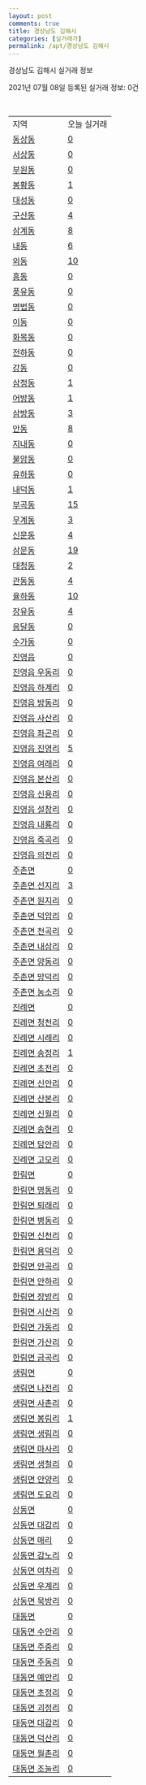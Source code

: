 ```yaml
---
layout: post
comments: true
title: 경상남도 김해시
categories: [실거래가]
permalink: /apt/경상남도 김해시
---
```


경상남도 김해시 실거래 정보

2021년 07월 08일 등록된 실거래 정보: 0건

<script type="text/javascript">
  google.charts.load('current', {'packages':['corechart']});
  google.charts.setOnLoadCallback(drawChart);

  function drawChart() {
    var data = google.visualization.arrayToDataTable([['거래일', '매매', '전월세', '전매'], ['20-07', 444, 498, 80], ['20-08', 560, 545, 476], ['20-09', 635, 532, 248], ['20-10', 972, 534, 180], ['20-11', 2188, 632, 497], ['20-12', 1419, 695, 386], ['21-01', 782, 609, 195], ['21-02', 675, 783, 114], ['21-03', 946, 608, 146], ['21-04', 787, 499, 330], ['21-05', 1131, 475, 708], ['21-06', 950, 410, 204], ['21-07', 32, 36, 6]]);

    var options = {
      title: '최근 유형별 거래량 추이',
      legend: { position: 'bottom' }
    };

    var chart = new google.visualization.LineChart(document.getElementById('columnchart_material'));
    chart.draw(data, (options));
  }
</script>

<div id="columnchart_material" style="width: 95%; margin-left: -35px"></div>
<br>
<table class="sortable">
  <tr>
    <td>지역</td>
    <td>오늘 실거래</td>
  </tr>

  
  <tr class="item">
    <td><a href="경상남도 김해시 동상동">동상동</a></td>
    <td><a href="경상남도 김해시 동상동">0</a></td>
  </tr>
    

  <tr class="item">
    <td><a href="경상남도 김해시 서상동">서상동</a></td>
    <td><a href="경상남도 김해시 서상동">0</a></td>
  </tr>
    

  <tr class="item">
    <td><a href="경상남도 김해시 부원동">부원동</a></td>
    <td><a href="경상남도 김해시 부원동">0</a></td>
  </tr>
    

  <tr class="item">
    <td><a href="경상남도 김해시 봉황동">봉황동</a></td>
    <td><a href="경상남도 김해시 봉황동">1</a></td>
  </tr>
    

  <tr class="item">
    <td><a href="경상남도 김해시 대성동">대성동</a></td>
    <td><a href="경상남도 김해시 대성동">0</a></td>
  </tr>
    

  <tr class="item">
    <td><a href="경상남도 김해시 구산동">구산동</a></td>
    <td><a href="경상남도 김해시 구산동">4</a></td>
  </tr>
    

  <tr class="item">
    <td><a href="경상남도 김해시 삼계동">삼계동</a></td>
    <td><a href="경상남도 김해시 삼계동">8</a></td>
  </tr>
    

  <tr class="item">
    <td><a href="경상남도 김해시 내동">내동</a></td>
    <td><a href="경상남도 김해시 내동">6</a></td>
  </tr>
    

  <tr class="item">
    <td><a href="경상남도 김해시 외동">외동</a></td>
    <td><a href="경상남도 김해시 외동">10</a></td>
  </tr>
    

  <tr class="item">
    <td><a href="경상남도 김해시 흥동">흥동</a></td>
    <td><a href="경상남도 김해시 흥동">0</a></td>
  </tr>
    

  <tr class="item">
    <td><a href="경상남도 김해시 풍유동">풍유동</a></td>
    <td><a href="경상남도 김해시 풍유동">0</a></td>
  </tr>
    

  <tr class="item">
    <td><a href="경상남도 김해시 명법동">명법동</a></td>
    <td><a href="경상남도 김해시 명법동">0</a></td>
  </tr>
    

  <tr class="item">
    <td><a href="경상남도 김해시 이동">이동</a></td>
    <td><a href="경상남도 김해시 이동">0</a></td>
  </tr>
    

  <tr class="item">
    <td><a href="경상남도 김해시 화목동">화목동</a></td>
    <td><a href="경상남도 김해시 화목동">0</a></td>
  </tr>
    

  <tr class="item">
    <td><a href="경상남도 김해시 전하동">전하동</a></td>
    <td><a href="경상남도 김해시 전하동">0</a></td>
  </tr>
    

  <tr class="item">
    <td><a href="경상남도 김해시 강동">강동</a></td>
    <td><a href="경상남도 김해시 강동">0</a></td>
  </tr>
    

  <tr class="item">
    <td><a href="경상남도 김해시 삼정동">삼정동</a></td>
    <td><a href="경상남도 김해시 삼정동">1</a></td>
  </tr>
    

  <tr class="item">
    <td><a href="경상남도 김해시 어방동">어방동</a></td>
    <td><a href="경상남도 김해시 어방동">1</a></td>
  </tr>
    

  <tr class="item">
    <td><a href="경상남도 김해시 삼방동">삼방동</a></td>
    <td><a href="경상남도 김해시 삼방동">3</a></td>
  </tr>
    

  <tr class="item">
    <td><a href="경상남도 김해시 안동">안동</a></td>
    <td><a href="경상남도 김해시 안동">8</a></td>
  </tr>
    

  <tr class="item">
    <td><a href="경상남도 김해시 지내동">지내동</a></td>
    <td><a href="경상남도 김해시 지내동">0</a></td>
  </tr>
    

  <tr class="item">
    <td><a href="경상남도 김해시 불암동">불암동</a></td>
    <td><a href="경상남도 김해시 불암동">0</a></td>
  </tr>
    

  <tr class="item">
    <td><a href="경상남도 김해시 유하동">유하동</a></td>
    <td><a href="경상남도 김해시 유하동">0</a></td>
  </tr>
    

  <tr class="item">
    <td><a href="경상남도 김해시 내덕동">내덕동</a></td>
    <td><a href="경상남도 김해시 내덕동">1</a></td>
  </tr>
    

  <tr class="item">
    <td><a href="경상남도 김해시 부곡동">부곡동</a></td>
    <td><a href="경상남도 김해시 부곡동">15</a></td>
  </tr>
    

  <tr class="item">
    <td><a href="경상남도 김해시 무계동">무계동</a></td>
    <td><a href="경상남도 김해시 무계동">3</a></td>
  </tr>
    

  <tr class="item">
    <td><a href="경상남도 김해시 신문동">신문동</a></td>
    <td><a href="경상남도 김해시 신문동">4</a></td>
  </tr>
    

  <tr class="item">
    <td><a href="경상남도 김해시 삼문동">삼문동</a></td>
    <td><a href="경상남도 김해시 삼문동">19</a></td>
  </tr>
    

  <tr class="item">
    <td><a href="경상남도 김해시 대청동">대청동</a></td>
    <td><a href="경상남도 김해시 대청동">2</a></td>
  </tr>
    

  <tr class="item">
    <td><a href="경상남도 김해시 관동동">관동동</a></td>
    <td><a href="경상남도 김해시 관동동">4</a></td>
  </tr>
    

  <tr class="item">
    <td><a href="경상남도 김해시 율하동">율하동</a></td>
    <td><a href="경상남도 김해시 율하동">10</a></td>
  </tr>
    

  <tr class="item">
    <td><a href="경상남도 김해시 장유동">장유동</a></td>
    <td><a href="경상남도 김해시 장유동">4</a></td>
  </tr>
    

  <tr class="item">
    <td><a href="경상남도 김해시 응달동">응달동</a></td>
    <td><a href="경상남도 김해시 응달동">0</a></td>
  </tr>
    

  <tr class="item">
    <td><a href="경상남도 김해시 수가동">수가동</a></td>
    <td><a href="경상남도 김해시 수가동">0</a></td>
  </tr>
    

  <tr class="item">
    <td><a href="경상남도 김해시 진영읍">진영읍</a></td>
    <td><a href="경상남도 김해시 진영읍">0</a></td>
  </tr>
    

  <tr class="item">
    <td><a href="경상남도 김해시 진영읍 우동리">진영읍 우동리</a></td>
    <td><a href="경상남도 김해시 진영읍 우동리">0</a></td>
  </tr>
    

  <tr class="item">
    <td><a href="경상남도 김해시 진영읍 하계리">진영읍 하계리</a></td>
    <td><a href="경상남도 김해시 진영읍 하계리">0</a></td>
  </tr>
    

  <tr class="item">
    <td><a href="경상남도 김해시 진영읍 방동리">진영읍 방동리</a></td>
    <td><a href="경상남도 김해시 진영읍 방동리">0</a></td>
  </tr>
    

  <tr class="item">
    <td><a href="경상남도 김해시 진영읍 사산리">진영읍 사산리</a></td>
    <td><a href="경상남도 김해시 진영읍 사산리">0</a></td>
  </tr>
    

  <tr class="item">
    <td><a href="경상남도 김해시 진영읍 좌곤리">진영읍 좌곤리</a></td>
    <td><a href="경상남도 김해시 진영읍 좌곤리">0</a></td>
  </tr>
    

  <tr class="item">
    <td><a href="경상남도 김해시 진영읍 진영리">진영읍 진영리</a></td>
    <td><a href="경상남도 김해시 진영읍 진영리">5</a></td>
  </tr>
    

  <tr class="item">
    <td><a href="경상남도 김해시 진영읍 여래리">진영읍 여래리</a></td>
    <td><a href="경상남도 김해시 진영읍 여래리">0</a></td>
  </tr>
    

  <tr class="item">
    <td><a href="경상남도 김해시 진영읍 본산리">진영읍 본산리</a></td>
    <td><a href="경상남도 김해시 진영읍 본산리">0</a></td>
  </tr>
    

  <tr class="item">
    <td><a href="경상남도 김해시 진영읍 신용리">진영읍 신용리</a></td>
    <td><a href="경상남도 김해시 진영읍 신용리">0</a></td>
  </tr>
    

  <tr class="item">
    <td><a href="경상남도 김해시 진영읍 설창리">진영읍 설창리</a></td>
    <td><a href="경상남도 김해시 진영읍 설창리">0</a></td>
  </tr>
    

  <tr class="item">
    <td><a href="경상남도 김해시 진영읍 내룡리">진영읍 내룡리</a></td>
    <td><a href="경상남도 김해시 진영읍 내룡리">0</a></td>
  </tr>
    

  <tr class="item">
    <td><a href="경상남도 김해시 진영읍 죽곡리">진영읍 죽곡리</a></td>
    <td><a href="경상남도 김해시 진영읍 죽곡리">0</a></td>
  </tr>
    

  <tr class="item">
    <td><a href="경상남도 김해시 진영읍 의전리">진영읍 의전리</a></td>
    <td><a href="경상남도 김해시 진영읍 의전리">0</a></td>
  </tr>
    

  <tr class="item">
    <td><a href="경상남도 김해시 주촌면">주촌면</a></td>
    <td><a href="경상남도 김해시 주촌면">0</a></td>
  </tr>
    

  <tr class="item">
    <td><a href="경상남도 김해시 주촌면 선지리">주촌면 선지리</a></td>
    <td><a href="경상남도 김해시 주촌면 선지리">3</a></td>
  </tr>
    

  <tr class="item">
    <td><a href="경상남도 김해시 주촌면 원지리">주촌면 원지리</a></td>
    <td><a href="경상남도 김해시 주촌면 원지리">0</a></td>
  </tr>
    

  <tr class="item">
    <td><a href="경상남도 김해시 주촌면 덕암리">주촌면 덕암리</a></td>
    <td><a href="경상남도 김해시 주촌면 덕암리">0</a></td>
  </tr>
    

  <tr class="item">
    <td><a href="경상남도 김해시 주촌면 천곡리">주촌면 천곡리</a></td>
    <td><a href="경상남도 김해시 주촌면 천곡리">0</a></td>
  </tr>
    

  <tr class="item">
    <td><a href="경상남도 김해시 주촌면 내삼리">주촌면 내삼리</a></td>
    <td><a href="경상남도 김해시 주촌면 내삼리">0</a></td>
  </tr>
    

  <tr class="item">
    <td><a href="경상남도 김해시 주촌면 양동리">주촌면 양동리</a></td>
    <td><a href="경상남도 김해시 주촌면 양동리">0</a></td>
  </tr>
    

  <tr class="item">
    <td><a href="경상남도 김해시 주촌면 망덕리">주촌면 망덕리</a></td>
    <td><a href="경상남도 김해시 주촌면 망덕리">0</a></td>
  </tr>
    

  <tr class="item">
    <td><a href="경상남도 김해시 주촌면 농소리">주촌면 농소리</a></td>
    <td><a href="경상남도 김해시 주촌면 농소리">0</a></td>
  </tr>
    

  <tr class="item">
    <td><a href="경상남도 김해시 진례면">진례면</a></td>
    <td><a href="경상남도 김해시 진례면">0</a></td>
  </tr>
    

  <tr class="item">
    <td><a href="경상남도 김해시 진례면 청천리">진례면 청천리</a></td>
    <td><a href="경상남도 김해시 진례면 청천리">0</a></td>
  </tr>
    

  <tr class="item">
    <td><a href="경상남도 김해시 진례면 시례리">진례면 시례리</a></td>
    <td><a href="경상남도 김해시 진례면 시례리">0</a></td>
  </tr>
    

  <tr class="item">
    <td><a href="경상남도 김해시 진례면 송정리">진례면 송정리</a></td>
    <td><a href="경상남도 김해시 진례면 송정리">1</a></td>
  </tr>
    

  <tr class="item">
    <td><a href="경상남도 김해시 진례면 초전리">진례면 초전리</a></td>
    <td><a href="경상남도 김해시 진례면 초전리">0</a></td>
  </tr>
    

  <tr class="item">
    <td><a href="경상남도 김해시 진례면 신안리">진례면 신안리</a></td>
    <td><a href="경상남도 김해시 진례면 신안리">0</a></td>
  </tr>
    

  <tr class="item">
    <td><a href="경상남도 김해시 진례면 산본리">진례면 산본리</a></td>
    <td><a href="경상남도 김해시 진례면 산본리">0</a></td>
  </tr>
    

  <tr class="item">
    <td><a href="경상남도 김해시 진례면 신월리">진례면 신월리</a></td>
    <td><a href="경상남도 김해시 진례면 신월리">0</a></td>
  </tr>
    

  <tr class="item">
    <td><a href="경상남도 김해시 진례면 송현리">진례면 송현리</a></td>
    <td><a href="경상남도 김해시 진례면 송현리">0</a></td>
  </tr>
    

  <tr class="item">
    <td><a href="경상남도 김해시 진례면 담안리">진례면 담안리</a></td>
    <td><a href="경상남도 김해시 진례면 담안리">0</a></td>
  </tr>
    

  <tr class="item">
    <td><a href="경상남도 김해시 진례면 고모리">진례면 고모리</a></td>
    <td><a href="경상남도 김해시 진례면 고모리">0</a></td>
  </tr>
    

  <tr class="item">
    <td><a href="경상남도 김해시 한림면">한림면</a></td>
    <td><a href="경상남도 김해시 한림면">0</a></td>
  </tr>
    

  <tr class="item">
    <td><a href="경상남도 김해시 한림면 명동리">한림면 명동리</a></td>
    <td><a href="경상남도 김해시 한림면 명동리">0</a></td>
  </tr>
    

  <tr class="item">
    <td><a href="경상남도 김해시 한림면 퇴래리">한림면 퇴래리</a></td>
    <td><a href="경상남도 김해시 한림면 퇴래리">0</a></td>
  </tr>
    

  <tr class="item">
    <td><a href="경상남도 김해시 한림면 병동리">한림면 병동리</a></td>
    <td><a href="경상남도 김해시 한림면 병동리">0</a></td>
  </tr>
    

  <tr class="item">
    <td><a href="경상남도 김해시 한림면 신천리">한림면 신천리</a></td>
    <td><a href="경상남도 김해시 한림면 신천리">0</a></td>
  </tr>
    

  <tr class="item">
    <td><a href="경상남도 김해시 한림면 용덕리">한림면 용덕리</a></td>
    <td><a href="경상남도 김해시 한림면 용덕리">0</a></td>
  </tr>
    

  <tr class="item">
    <td><a href="경상남도 김해시 한림면 안곡리">한림면 안곡리</a></td>
    <td><a href="경상남도 김해시 한림면 안곡리">0</a></td>
  </tr>
    

  <tr class="item">
    <td><a href="경상남도 김해시 한림면 안하리">한림면 안하리</a></td>
    <td><a href="경상남도 김해시 한림면 안하리">0</a></td>
  </tr>
    

  <tr class="item">
    <td><a href="경상남도 김해시 한림면 장방리">한림면 장방리</a></td>
    <td><a href="경상남도 김해시 한림면 장방리">0</a></td>
  </tr>
    

  <tr class="item">
    <td><a href="경상남도 김해시 한림면 시산리">한림면 시산리</a></td>
    <td><a href="경상남도 김해시 한림면 시산리">0</a></td>
  </tr>
    

  <tr class="item">
    <td><a href="경상남도 김해시 한림면 가동리">한림면 가동리</a></td>
    <td><a href="경상남도 김해시 한림면 가동리">0</a></td>
  </tr>
    

  <tr class="item">
    <td><a href="경상남도 김해시 한림면 가산리">한림면 가산리</a></td>
    <td><a href="경상남도 김해시 한림면 가산리">0</a></td>
  </tr>
    

  <tr class="item">
    <td><a href="경상남도 김해시 한림면 금곡리">한림면 금곡리</a></td>
    <td><a href="경상남도 김해시 한림면 금곡리">0</a></td>
  </tr>
    

  <tr class="item">
    <td><a href="경상남도 김해시 생림면">생림면</a></td>
    <td><a href="경상남도 김해시 생림면">0</a></td>
  </tr>
    

  <tr class="item">
    <td><a href="경상남도 김해시 생림면 나전리">생림면 나전리</a></td>
    <td><a href="경상남도 김해시 생림면 나전리">0</a></td>
  </tr>
    

  <tr class="item">
    <td><a href="경상남도 김해시 생림면 사촌리">생림면 사촌리</a></td>
    <td><a href="경상남도 김해시 생림면 사촌리">0</a></td>
  </tr>
    

  <tr class="item">
    <td><a href="경상남도 김해시 생림면 봉림리">생림면 봉림리</a></td>
    <td><a href="경상남도 김해시 생림면 봉림리">1</a></td>
  </tr>
    

  <tr class="item">
    <td><a href="경상남도 김해시 생림면 생림리">생림면 생림리</a></td>
    <td><a href="경상남도 김해시 생림면 생림리">0</a></td>
  </tr>
    

  <tr class="item">
    <td><a href="경상남도 김해시 생림면 마사리">생림면 마사리</a></td>
    <td><a href="경상남도 김해시 생림면 마사리">0</a></td>
  </tr>
    

  <tr class="item">
    <td><a href="경상남도 김해시 생림면 생철리">생림면 생철리</a></td>
    <td><a href="경상남도 김해시 생림면 생철리">0</a></td>
  </tr>
    

  <tr class="item">
    <td><a href="경상남도 김해시 생림면 안양리">생림면 안양리</a></td>
    <td><a href="경상남도 김해시 생림면 안양리">0</a></td>
  </tr>
    

  <tr class="item">
    <td><a href="경상남도 김해시 생림면 도요리">생림면 도요리</a></td>
    <td><a href="경상남도 김해시 생림면 도요리">0</a></td>
  </tr>
    

  <tr class="item">
    <td><a href="경상남도 김해시 상동면">상동면</a></td>
    <td><a href="경상남도 김해시 상동면">0</a></td>
  </tr>
    

  <tr class="item">
    <td><a href="경상남도 김해시 상동면 대감리">상동면 대감리</a></td>
    <td><a href="경상남도 김해시 상동면 대감리">0</a></td>
  </tr>
    

  <tr class="item">
    <td><a href="경상남도 김해시 상동면 매리">상동면 매리</a></td>
    <td><a href="경상남도 김해시 상동면 매리">0</a></td>
  </tr>
    

  <tr class="item">
    <td><a href="경상남도 김해시 상동면 감노리">상동면 감노리</a></td>
    <td><a href="경상남도 김해시 상동면 감노리">0</a></td>
  </tr>
    

  <tr class="item">
    <td><a href="경상남도 김해시 상동면 여차리">상동면 여차리</a></td>
    <td><a href="경상남도 김해시 상동면 여차리">0</a></td>
  </tr>
    

  <tr class="item">
    <td><a href="경상남도 김해시 상동면 우계리">상동면 우계리</a></td>
    <td><a href="경상남도 김해시 상동면 우계리">0</a></td>
  </tr>
    

  <tr class="item">
    <td><a href="경상남도 김해시 상동면 묵방리">상동면 묵방리</a></td>
    <td><a href="경상남도 김해시 상동면 묵방리">0</a></td>
  </tr>
    

  <tr class="item">
    <td><a href="경상남도 김해시 대동면">대동면</a></td>
    <td><a href="경상남도 김해시 대동면">0</a></td>
  </tr>
    

  <tr class="item">
    <td><a href="경상남도 김해시 대동면 수안리">대동면 수안리</a></td>
    <td><a href="경상남도 김해시 대동면 수안리">0</a></td>
  </tr>
    

  <tr class="item">
    <td><a href="경상남도 김해시 대동면 주중리">대동면 주중리</a></td>
    <td><a href="경상남도 김해시 대동면 주중리">0</a></td>
  </tr>
    

  <tr class="item">
    <td><a href="경상남도 김해시 대동면 주동리">대동면 주동리</a></td>
    <td><a href="경상남도 김해시 대동면 주동리">0</a></td>
  </tr>
    

  <tr class="item">
    <td><a href="경상남도 김해시 대동면 예안리">대동면 예안리</a></td>
    <td><a href="경상남도 김해시 대동면 예안리">0</a></td>
  </tr>
    

  <tr class="item">
    <td><a href="경상남도 김해시 대동면 초정리">대동면 초정리</a></td>
    <td><a href="경상남도 김해시 대동면 초정리">0</a></td>
  </tr>
    

  <tr class="item">
    <td><a href="경상남도 김해시 대동면 괴정리">대동면 괴정리</a></td>
    <td><a href="경상남도 김해시 대동면 괴정리">0</a></td>
  </tr>
    

  <tr class="item">
    <td><a href="경상남도 김해시 대동면 대감리">대동면 대감리</a></td>
    <td><a href="경상남도 김해시 대동면 대감리">0</a></td>
  </tr>
    

  <tr class="item">
    <td><a href="경상남도 김해시 대동면 덕산리">대동면 덕산리</a></td>
    <td><a href="경상남도 김해시 대동면 덕산리">0</a></td>
  </tr>
    

  <tr class="item">
    <td><a href="경상남도 김해시 대동면 월촌리">대동면 월촌리</a></td>
    <td><a href="경상남도 김해시 대동면 월촌리">0</a></td>
  </tr>
    

  <tr class="item">
    <td><a href="경상남도 김해시 대동면 조눌리">대동면 조눌리</a></td>
    <td><a href="경상남도 김해시 대동면 조눌리">0</a></td>
  </tr>
    


</table>


    